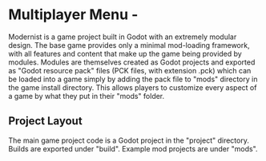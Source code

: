 # Multiplayer Menu - 

Modernist is a game project built in Godot with an extremely modular design.  The base game provides only a minimal mod-loading framework, with all features and content that make up the game being provided by modules. Modules are themselves created as Godot projects and exported as "Godot resource pack" files (PCK files, with extension .pck) which can be loaded into a game simply by adding the pack file to "mods" directory in the game install directory. This allows players to customize every aspect of a game by what they put in their "mods" folder.

## Project Layout

The main game project code is a Godot project in the "project" directory. Builds are exported under "build". Example mod projects are under "mods".

